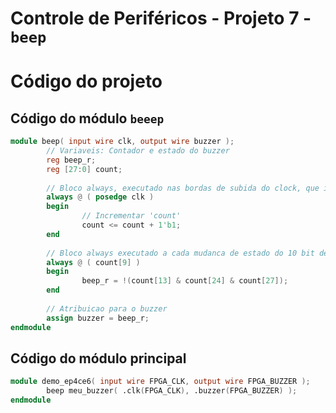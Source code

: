 # Controle de Periféricos - Projeto 7 - `beep`       


# Código do projeto     
        

## Código do módulo `beeep`     
```verilog     
module beep( input wire clk, output wire buzzer );
		// Variaveis: Contador e estado do buzzer
		reg beep_r;
		reg [27:0] count;
		
		// Bloco always, executado nas bordas de subida do clock, que inplementa 'count'
		always @ ( posedge clk )
		begin
				// Incrementar 'count'
				count <= count + 1'b1;
		end
		
		// Bloco always executado a cada mudanca de estado do 10 bit de "count"
		always @ ( count[9] )
		begin
				beep_r = !(count[13] & count[24] & count[27]);
		end
		
		// Atribuicao para o buzzer
		assign buzzer = beep_r;
endmodule
```         
        

## Código do módulo principal     
```verilog     
module demo_ep4ce6( input wire FPGA_CLK, output wire FPGA_BUZZER );
		beep meu_buzzer( .clk(FPGA_CLK), .buzzer(FPGA_BUZZER) );
endmodule
```         
        